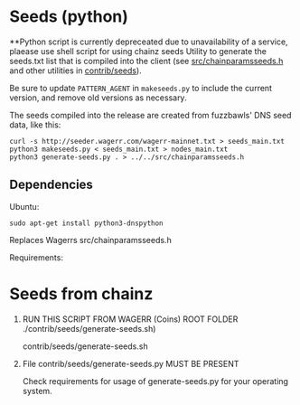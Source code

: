 # Seeds (python)

**Python script is currently depreceated due to unavailability of a service, plaease use shell script for using chainz seeds
Utility to generate the seeds.txt list that is compiled into the client
(see [src/chainparamsseeds.h](/src/chainparamsseeds.h) and other utilities in [contrib/seeds](/contrib/seeds)).

Be sure to update `PATTERN_AGENT` in `makeseeds.py` to include the current version,
and remove old versions as necessary.

The seeds compiled into the release are created from fuzzbawls' DNS seed data, like this:

    curl -s http://seeder.wagerr.com/wagerr-mainnet.txt > seeds_main.txt
    python3 makeseeds.py < seeds_main.txt > nodes_main.txt
    python3 generate-seeds.py . > ../../src/chainparamsseeds.h

## Dependencies

Ubuntu:

    sudo apt-get install python3-dnspython

Replaces Wagerrs src/chainparamsseeds.h

Requirements:


# Seeds from chainz
1. RUN THIS SCRIPT FROM WAGERR (Coins) ROOT FOLDER ./contrib/seeds/generate-seeds.sh)

    contrib/seeds/generate-seeds.sh

2. File contrib/seeds/generate-seeds.py MUST BE PRESENT

    Check requirements for usage of generate-seeds.py for your operating system.

